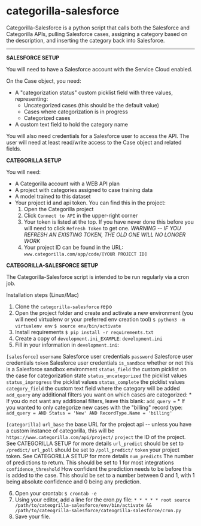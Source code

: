 # categorilla-salesforce

Categorilla-Salesforce is a python script that calls both the Salesforce and
Categorilla APIs, pulling Salesforce cases, assigning a category based on the
description, and inserting the category back into Salesforce.

**********
**SALESFORCE SETUP**

You will need to have a Salesforce account with the Service Cloud enabled.

On the Case object, you need:
* A "categorization status" custom picklist field with three values, representing:
    * Uncategorized cases (this should be the default value)
    * Cases where categorization is in progress
    * Categorized cases
* A custom text field to hold the category name

You will also need credentials for a Salesforce user to access the API. The
user will need at least read/write access to the Case object and related fields.


**CATEGORILLA SETUP**

You will need:
* A Categorilla account with a WEB API plan
* A project with categories assigned to case training data
* A model trained to this dataset
* Your project id and api token. You can find this in the project:
    1. Open the Categorilla project
    2. Click `Connect to API` in the upper-right corner
    3. Your token is listed at the top. If you have never done this before you
        will need to click `Refresh Token` to get one.
           *WARNING -- IF YOU REFRESH AN EXISTING TOKEN, THE OLD ONE WILL NO
            LONGER WORK*
    4. Your project ID can be found in the URL:
            `www.categorilla.com/app/code/[YOUR PROJECT ID]`


**CATEGORILLA-SALESFORCE SETUP**

The Categorilla-Salesforce script is intended to be run regularly via a cron
job.

Installation steps (Linux/Mac)
1. Clone the `categorilla-salesforce` repo
2. Open the project folder and create and activate a new environment (you will
    need virtualenv or your preferred env creation tool)
    `$ python3 -m virtualenv env`
    `$ source env/bin/activate`
3. Install requirements
    `$ pip install -r requirements.txt`
4. Create a copy of `development.ini_EXAMPLE`: `development.ini`
5. Fill in your information in `development.ini`:

`[salesforce]`
`username` Salesforce user credentials
`password` Salesforce user credentials
`token`    Salesforce user credentials
`is_sandbox` whether or not this is a Salesforce sandbox environment
`status_field` the custom picklist on the case for categorization state
`status_uncategorized` the picklist values
`status_inprogress` the picklist values
`status_complete` the picklist values
`category_field` the custom text field where the category will be added
`add_query` any additional filters you want on which cases are categorized:
    * If you do not want any additional filters, leave this blank:
        `add_query =`
    * If you wanted to only categorize new cases with the "billing" record type:
        `add_query = AND Status = 'New' AND RecordType.Name = 'billing'`

`[categorilla]`
`url_base` the base URL for the project api -- unless you have a custom instance
    of categorilla, this will be `https://www.categorilla.com/api/project/`
`project` the ID of the project. See CATEGORILLA SETUP for more details
`url_predict` should be set to `/predict/`
`url_poll` should be set to `/poll_predict/`
`token` your project token. See CATEGORILLA SETUP for more details
`num_predicts` The number of predictions to return. This should be set to 1 for
    most integrations
`confidence_threshold` How confident the prediction needs to be before this is
    added to the case. This should be set to a number between 0 and 1, with 1
    being absolute confidence and 0 being any prediction.

6. Open your crontab:
    `$ crontab -e`
7. Using your editor, add a line for the cron.py file:
    `* * * * * root source /path/to/cateogrilla-salesforce/env/bin/activate && /path/to/cateogrilla-salesforce/cateogrilla-salesforce/cron.py`
8. Save your file.

